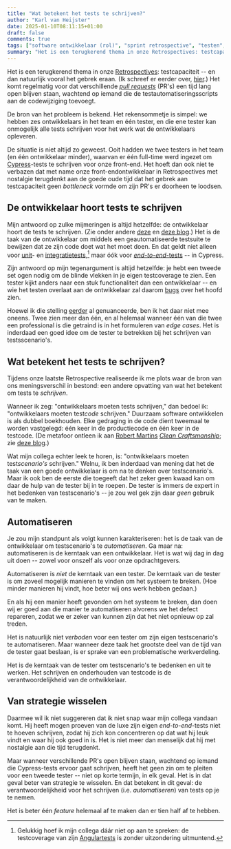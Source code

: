 ```yaml
---
title: "Wat betekent het tests te schrijven?"
author: "Karl van Heijster"
date: 2025-01-10T08:11:15+01:00
draft: false
comments: true
tags: ["software ontwikkelaar (rol)", "sprint retrospective", "testen", "verantwoordelijkheid"]
summary: "Het is een terugkerend thema in onze Retrospectives: testcapaciteit -- en dan natuurlijk vooral het gebrek eraan. Het komt regelmatig voor dat verschillende *pull requests* een tijd lang open blijven staan, wachtend op iemand die de testautomatiseringsscripts aan de codewijziging toevoegt."
---
```


Het is een terugkerend thema in onze [Retrospectives](/tags/sprint-retrospective/ "Blogs met de tag 'sprint retrospective'"): testcapaciteit -- en dan natuurlijk vooral het gebrek eraan. (Ik schreef er eerder over, [hier](/blog/24/05/waarom-testen-testers/ "'Waarom testen testers?'").) Het komt regelmatig voor dat verschillende [*pull requests*](/tags/pull-requests/ "Blogs met de tag 'pull requests'") (PR's) een tijd lang open blijven staan, wachtend op iemand die de testautomatiseringsscripts aan de codewijziging toevoegt.


De bron van het probleem is bekend. Het rekensommetje is simpel: we hebben zes ontwikkelaars in het team en één tester, en die ene tester kan onmogelijk alle tests schrijven voor het werk wat de ontwikkelaars opleveren.


De situatie is niet altijd zo geweest. Ooit hadden we twee testers in het team (en één ontwikkelaar minder), waarvan er één full-time werd ingezet om [Cypress](https://www.cypress.io/)-tests te schrijven voor onze front-end. Het hoeft dan ook niet te verbazen dat met name onze front-endontwikkelaar in Retrospectives met nostalgie terugdenkt aan de goede oude tijd dat het gebrek aan testcapaciteit geen *bottleneck* vormde om zijn PR's er doorheen te loodsen.


## De ontwikkelaar hoort tests te schrijven


Mijn antwoord op zulke mijmeringen is altijd hetzelfde: de ontwikkelaar hoort de tests te schrijven. (Zie onder andere [deze](/blog/23/09/drie-vragen-die-elk-pull-request-moet-beantwoorden/ "'Drie vragen die elk pull request moet beantwoorden'") en [deze blog](/blog/24/07/goede-code-is-geteste-code/ "'Goede code is geteste code'").) Het is de taak van de ontwikkelaar om middels een geautomatiseerde testsuite te bewijzen dat ze zijn code doet wat het moet doen. En dat geldt niet alleen voor [unit](/tags/unit-tests/ "Blogs met de tag 'unit tests'")- en [integratietests](/tags/integratietests/ "Blogs met de tag 'integratietests'"),[^1] maar óók voor [*end-to-end*-tests](/tags/end-to-end-tests/ "Blogs met de tag 'end to end tests'") -- in Cypress.


Zijn antwoord op mijn tegenargument is altijd hetzelfde: je hebt een tweede set ogen nodig om de blinde vlekken in je eigen testcoverage te zien. Een tester kijkt anders naar een stuk functionaliteit dan een ontwikkelaar -- en wie het testen overlaat aan de ontwikkelaar zal daarom [bugs](/tags/bugs/ "Blogs met de tag 'bugs'") over het hoofd zien.


Hoewel ik die stelling [eerder](/blog/24/05/waarom-testen-testers/ "'Waarom testen testers?'") al genuanceerde, ben ik het daar niet mee oneens. Twee zien meer dan één, en al helemaal wanneer één van die twee een professional is die getraind is in het formuleren van *edge cases*. Het is inderdaad een goed idee om de tester te betrekken bij het schrijven van testsscenario's.


## Wat betekent het tests te schrijven?


Tijdens onze laatste Retrospective realiseerde ik me plots waar de bron van ons meningsverschil in bestond: een andere opvatting van wat het betekent om tests te *schrijven*.


Wanneer ik zeg: "ontwikkelaars moeten tests schrijven," dan bedoel ik: "ontwikkelaars moeten test*code* schrijven." Duurzaam software ontwikkelen is als dubbel boekhouden. Elke gedraging in de code dient tweemaal te worden vastgelegd: één keer in de productiecode en één keer in de testcode. (De metafoor ontleen ik aan [Robert Martins](https://en.wikipedia.org/wiki/Robert_C._Martin) [*Clean Craftsmanship*](https://www.pearson.com/en-us/subject-catalog/p/clean-craftsmanship-disciplines-standards-and-ethics/P200000009529/9780136915713); zie [deze blog](/blog/24/07/goede-code-is-geteste-code/ "'Goede code is geteste code'").)


Wat mijn collega echter leek te horen, is: "ontwikkelaars moeten test*scenario's* schrijven." Welnu, ik ben inderdaad van mening dat het de taak van een goede ontwikkelaar is om na te denken over testscenario's. Maar ik ook ben de eerste die toegeeft dat het zeker geen kwaad kan om daar de hulp van de tester bij in te roepen. De tester is immers de expert in het bedenken van testscenario's -- je zou wel gek zijn daar *geen* gebruik van te maken.


## Automatiseren


Je zou mijn standpunt als volgt kunnen karakteriseren: het is de taak van de ontwikkelaar om testscenario's te *automatiseren*. Ga maar na: automatiseren is de kerntaak van een ontwikkelaar. Het is wat wij dag in dag uit doen -- zowel voor onszelf als voor onze opdrachtgevers. 


Automatiseren is *niet* de kerntaak van een tester. De kerntaak van de tester is om zoveel mogelijk manieren te vinden om het systeem te breken. (Hoe minder manieren hij vindt, hoe beter wij ons werk hebben gedaan.)


En als hij een manier heeft gevonden om het systeem te breken, dan doen wij er goed aan die manier te automatiseren alvorens we het defect repareren, zodat we er zeker van kunnen zijn dat het niet opnieuw op zal treden.


Het is natuurlijk niet *verboden* voor een tester om zijn eigen testscenario's te automatiseren. Maar wanneer deze taak het grootste deel van de tijd van de tester gaat beslaan, is er sprake van een problematische werkverdeling. 


Het is de kerntaak van de tester om testscenario's te bedenken en uit te werken. Het schrijven en onderhouden van testcode is de verantwoordelijkheid van de ontwikkelaar. 


## Van strategie wisselen


Daarmee wil ik niet suggereren dat ik niet snap waar mijn collega vandaan komt. Hij heeft mogen proeven van de luxe zijn eigen *end-to-end*-tests niet te hoeven schrijven, zodat hij zich kon concentreren op dat wat hij leuk vindt en waar hij ook goed in is. Het is niet meer dan menselijk dat hij met nostalgie aan die tijd terugdenkt.


Maar wanneer verschillende PR's open blijven staan, wachtend op iemand die Cypress-tests ervoor gaat schrijven, heeft het geen zin om te pleiten voor een tweede tester -- niet op korte termijn, in elk geval. Het is in dat geval beter van strategie te wisselen. En dat betekent in dit geval: de verantwoordelijkheid voor het schrijven (i.e. *automatiseren*) van tests op je te nemen. 


Het is beter één *feature* helemaal af te maken dan er tien half af te hebben. 


[^1]: Gelukkig hoef ik mijn collega dáár niet op aan te spreken: de testcoverage van zijn [Angulartests](/blog/22/02/de-leercurve-van-angulartests-beklimmen-deel-2/ "'De leercurve van Angulartests beklimmen - deel 2: Van integratie- naar unit tests'") is zonder uitzondering uitmuntend.
